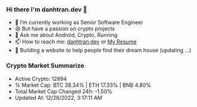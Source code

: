 ### Hi there I'm danhtran.dev 👋

- 🔭 I’m currently working as Senior Software Engineer
- 😄 But have a passion on crypto projects
- 💬 Ask me about Android, Crypto, Running 
- 📫 How to reach me: <a href="https://danhtran.dev" target="_blank">danhtran.dev</a> or <a href="Dan-Resume.pdf" target="_blank">My Resume</a>
- 🌱 Building a website to help people find their dream house (updating ...)

### Crypto Market Summarize
- Active Crypto: 12894
- % Market Cap: BTC 38.34% | ETH 17.33% | BNB 4.80%
- Total Market Cap Changed 24h: -1.50%
- Updated At: 12/28/2022, 3:17:11 AM
